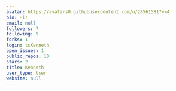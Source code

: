 ```yaml
---
avatar: https://avatars0.githubusercontent.com/u/28561581?v=4
bio: Hi!
email: null
followers: 7
following: 9
forks: 1
login: tsKenneth
open_issues: 1
public_repos: 10
stars: 2
title: Kenneth
user_type: User
website: null
---
```

